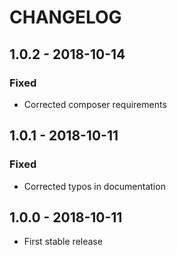 # CHANGELOG

## 1.0.2 - 2018-10-14

### Fixed

- Corrected composer requirements

## 1.0.1 - 2018-10-11

### Fixed

- Corrected typos in documentation

## 1.0.0 - 2018-10-11

- First stable release
